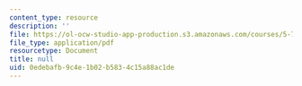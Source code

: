 ```yaml
---
content_type: resource
description: ''
file: https://ol-ocw-studio-app-production.s3.amazonaws.com/courses/5-73-quantum-mechanics-i-fall-2018/0edebafb9c4e1b02b5834c15a88ac1de_MIT5_73F18_Lec33.pdf
file_type: application/pdf
resourcetype: Document
title: null
uid: 0edebafb-9c4e-1b02-b583-4c15a88ac1de
---
```

